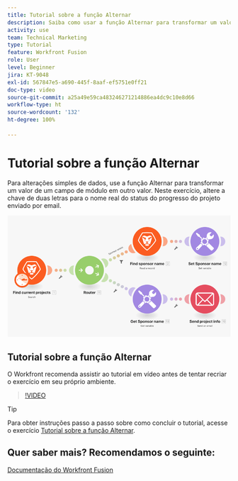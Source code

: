 ```yaml
---
title: Tutorial sobre a função Alternar
description: Saiba como usar a função Alternar para transformar um valor em outro dentro de um campo de módulo no  [!DNL Adobe Workfront Fusion].
activity: use
team: Technical Marketing
type: Tutorial
feature: Workfront Fusion
role: User
level: Beginner
jira: KT-9048
exl-id: 567847e5-a690-445f-8aaf-ef5751e0ff21
doc-type: video
source-git-commit: a25a49e59ca483246271214886ea4dc9c10e8d66
workflow-type: ht
source-wordcount: '132'
ht-degree: 100%

---
```


# Tutorial sobre a função Alternar

Para alterações simples de dados, use a função Alternar para transformar um valor de um campo de módulo em outro valor. Neste exercício, altere a chave de duas letras para o nome real do status do progresso do projeto enviado por email.

![Uma imagem mostrando o uso da função Alternar](assets/beyond-basic-modules-3.png)

## Tutorial sobre a função Alternar

O Workfront recomenda assistir ao tutorial em vídeo antes de tentar recriar o exercício em seu próprio ambiente.

>[!VIDEO](https://video.tv.adobe.com/v/335289/?quality=12&learn=on)

>[!TIP]
>
>Para obter instruções passo a passo sobre como concluir o tutorial, acesse o exercício [Tutorial sobre a função Alternar](https://experienceleague.adobe.com/docs/workfront-learn/tutorials-workfront/fusion/exercises/switch-function.html?lang=pt-BR).


## Quer saber mais? Recomendamos o seguinte:

[Documentação do Workfront Fusion](https://experienceleague.adobe.com/docs/workfront/using/adobe-workfront-fusion/workfront-fusion-2.html?lang=br)
